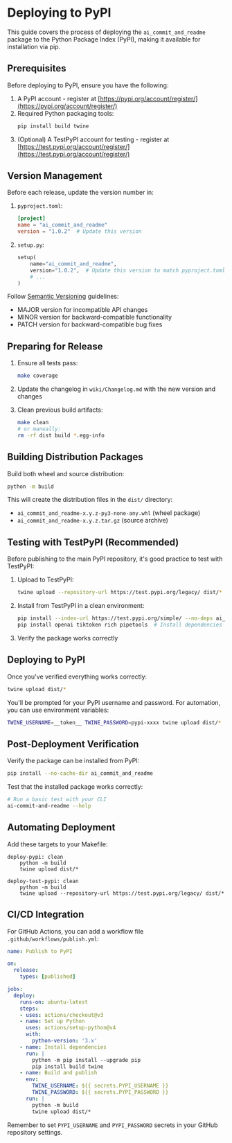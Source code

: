 # Deploying to PyPI

This guide covers the process of deploying the `ai_commit_and_readme` package to the Python Package Index (PyPI), making it available for installation via pip.

## Prerequisites

Before deploying to PyPI, ensure you have the following:

1. A PyPI account - register at [https://pypi.org/account/register/](https://pypi.org/account/register/)
2. Required Python packaging tools:
   ```bash
   pip install build twine
   ```
3. (Optional) A TestPyPI account for testing - register at [https://test.pypi.org/account/register/](https://test.pypi.org/account/register/)

## Version Management

Before each release, update the version number in:

1. `pyproject.toml`:
   ```toml
   [project]
   name = "ai_commit_and_readme"
   version = "1.0.2"  # Update this version
   ```

2. `setup.py`:
   ```python
   setup(
       name="ai_commit_and_readme",
       version="1.0.2",  # Update this version to match pyproject.toml
       # ...
   )
   ```

Follow [Semantic Versioning](https://semver.org/) guidelines:
- MAJOR version for incompatible API changes
- MINOR version for backward-compatible functionality
- PATCH version for backward-compatible bug fixes

## Preparing for Release

1. Ensure all tests pass:
   ```bash
   make coverage
   ```

2. Update the changelog in `wiki/Changelog.md` with the new version and changes

3. Clean previous build artifacts:
   ```bash
   make clean
   # or manually:
   rm -rf dist build *.egg-info
   ```

## Building Distribution Packages

Build both wheel and source distribution:

```bash
python -m build
```

This will create the distribution files in the `dist/` directory:
- `ai_commit_and_readme-x.y.z-py3-none-any.whl` (wheel package)
- `ai_commit_and_readme-x.y.z.tar.gz` (source archive)

## Testing with TestPyPI (Recommended)

Before publishing to the main PyPI repository, it's good practice to test with TestPyPI:

1. Upload to TestPyPI:
   ```bash
   twine upload --repository-url https://test.pypi.org/legacy/ dist/*
   ```

2. Install from TestPyPI in a clean environment:
   ```bash
   pip install --index-url https://test.pypi.org/simple/ --no-deps ai_commit_and_readme
   pip install openai tiktoken rich pipetools  # Install dependencies separately
   ```

3. Verify the package works correctly

## Deploying to PyPI

Once you've verified everything works correctly:

```bash
twine upload dist/*
```

You'll be prompted for your PyPI username and password. For automation, you can use environment variables:
```bash
TWINE_USERNAME=__token__ TWINE_PASSWORD=pypi-xxxx twine upload dist/*
```

## Post-Deployment Verification

Verify the package can be installed from PyPI:

```bash
pip install --no-cache-dir ai_commit_and_readme
```

Test that the installed package works correctly:

```bash
# Run a basic test with your CLI
ai-commit-and-readme --help
```

## Automating Deployment

Add these targets to your Makefile:

```make
deploy-pypi: clean
	python -m build
	twine upload dist/*

deploy-test-pypi: clean
	python -m build
	twine upload --repository-url https://test.pypi.org/legacy/ dist/*
```

## CI/CD Integration

For GitHub Actions, you can add a workflow file `.github/workflows/publish.yml`:

```yaml
name: Publish to PyPI

on:
  release:
    types: [published]

jobs:
  deploy:
    runs-on: ubuntu-latest
    steps:
    - uses: actions/checkout@v3
    - name: Set up Python
      uses: actions/setup-python@v4
      with:
        python-version: '3.x'
    - name: Install dependencies
      run: |
        python -m pip install --upgrade pip
        pip install build twine
    - name: Build and publish
      env:
        TWINE_USERNAME: ${{ secrets.PYPI_USERNAME }}
        TWINE_PASSWORD: ${{ secrets.PYPI_PASSWORD }}
      run: |
        python -m build
        twine upload dist/*
```

Remember to set `PYPI_USERNAME` and `PYPI_PASSWORD` secrets in your GitHub repository settings.
